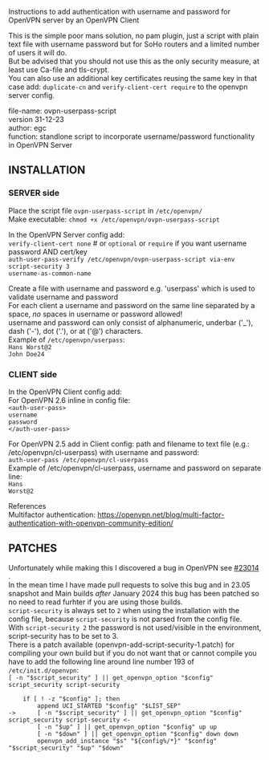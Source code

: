 Instructions to add authentication with username and password for OpenVPN server by an OpenVPN Client

This is the simple poor mans solution, no pam plugin, just a script with plain text file with username password but for SoHo routers and a limited number of users it will do.  
But be advised that you should not use this as the only security measure, at least use Ca-file and tls-crypt.   
You can also use an additional key certificates reusing the same key in that case add: `duplicate-cn` and `verify-client-cert require` to the openvpn server config.  

file-name: ovpn-userpass-script  
version 31-12-23  
author: egc  
function: standlone script to incorporate username/password functionality in OpenVPN Server  

## INSTALLATION ##  
### SERVER side ###  
Place the script file `ovpn-userpass-script` in `/etc/openvpn/`  
Make executable: `chmod +x /etc/openvpn/ovpn-userpass-script`  

In the OpenVPN Server config add:  
 `verify-client-cert none` # or `optional` or `require` if you want username password AND cert/key  
 `auth-user-pass-verify /etc/openvpn/ovpn-userpass-script via-env`  
 `script-security 3`  
 `username-as-common-name`  

Create a file with username and password e.g. 'userpass' which is used to validate username and password  
For each client a username and password on the same line separated by a space, *no* spaces in username or password allowed!  
username and password can only consist of alphanumeric, underbar ('_'), dash ('-'), dot ('.'), or at ('@') characters.  
Example of `/etc/openvpn/userpass`:  
 `Hans Worst@2`  
 `John Doe24`  

### CLIENT side ###  
In the OpenVPN Client config add:  
For OpenVPN 2.6 inline in config file:  
 `<auth-user-pass>`  
 `username`  
 `password`   
 `</auth-user-pass>`  

For OpenVPN 2.5 add in Client config: path and filename to text file (e.g.: /etc/openvpn/cl-userpass) with username and password:  
 `auth-user-pass /etc/openvpn/cl-userpass`  
Example of /etc/openvpn/cl-userpass, username and password on separate line:  
 `Hans`  
 `Worst@2`  

References  
Multifactor authentication: https://openvpn.net/blog/multi-factor-authentication-with-openvpn-community-edition/  

  
## PATCHES ##  
Unfortunately while making this I discovered a bug in OpenVPN see [#23014](https://github.com/openwrt/packages/issues/23014) .  
In the mean time I have made pull requests to solve this bug and in 23.05 snapshot and Main builds *after* January 2024 this bug has been patched so no need to read furhter if you are using those builds.   
`script-security` is always set to `2` when using the installation with the config file, because `script-security` is not parsed from the config file.  
With `script-security 2` the password is not used/visible in the environment, script-security has to be set to 3.  
There is a patch available (openvpn-add-script-security-1.patch) for compiling your own build but if you do not want that or cannot compile you have to add the following line around line number 193 of `/etc/init.d/openvpn`:  
`[ -n "$script_security" ] || get_openvpn_option "$config" script_security script-security`  
```
 	if [ ! -z "$config" ]; then
 		append UCI_STARTED "$config" "$LIST_SEP"
-> 		[ -n "$script_security" ] || get_openvpn_option "$config" script_security script-security <-
 		[ -n "$up" ] || get_openvpn_option "$config" up up
 		[ -n "$down" ] || get_openvpn_option "$config" down down
 		openvpn_add_instance "$s" "${config%/*}" "$config" "$script_security" "$up" "$down"
````
